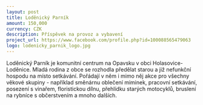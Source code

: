 ```yaml
---
layout: post
title: Loděnický Parník
amount: 150,000
currency: CZK
description: Příspěvek na provoz a vybavení
project_url: https://www.facebook.com/profile.php?id=100088565479063
logo: lodenicky_parnik_logo.jpg
---
```


Loděnický Parník je komunitní centrum na Opavsku v obci Holasovice-Loděnice. Mladá rodina z obce se rozhodla předělat starou a již nefunkční hospodu na místo setkávání. Pořádají v něm i mimo něj akce pro všechny věkové skupiny - například směnárnu oblečení miminek, pracovní setkávání, posezení s vinařem, floristickou dílnu, přehlídku starých motocyklů, bruslení na rybníce s občerstvením a mnoho dalších. 
